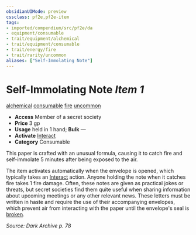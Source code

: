 ```yaml
---
obsidianUIMode: preview
cssclass: pf2e,pf2e-item
tags:
- imported/compendium/src/pf2e/da
- equipment/consumable
- trait/equipment/alchemical
- trait/equipment/consumable
- trait/energy/fire
- trait/rarity/uncommon
aliases: ["Self-Immolating Note"]
---
```

# Self-Immolating Note *Item 1*  
[alchemical](alchemical.md)  [consumable](consumable.md)  [fire](fire.md)  [uncommon](uncommon.md)  

- **Access** Member of a secret society
- **Price** 3 gp
- **Usage** held in 1 hand; **Bulk** —
- **Activate** [Interact](interact.md)
- **Category** Consumable

This paper is crafted with an unusual formula, causing it to catch fire and self-immolate 5 minutes after being exposed to the air.

The item activates automatically when the envelope is opened, which typically takes an [Interact](interact.md) action. Anyone holding the note when it catches fire takes 1 fire damage. Often, these notes are given as practical jokes or threats, but secret societies find them quite useful when sharing information about upcoming meetings or any other relevant news. These letters must be written in haste and require the use of their accompanying envelopes, which prevent air from interacting with the paper until the envelope's seal is [broken](conditions.md#Broken).

*Source: Dark Archive p. 78*